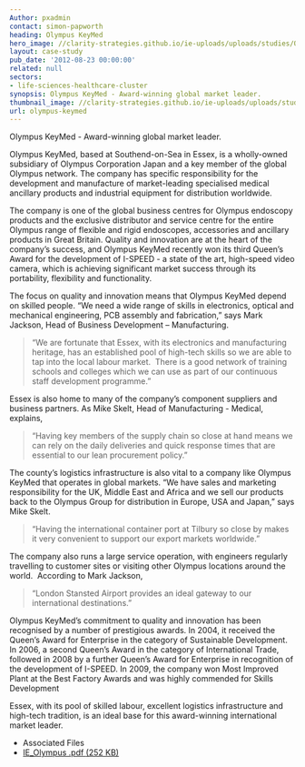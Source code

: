 ```yaml
---
Author: pxadmin
contact: simon-papworth
heading: Olympus KeyMed
hero_image: //clarity-strategies.github.io/ie-uploads/uploads/studies/Olympus_Banner.jpg
layout: case-study
pub_date: '2012-08-23 00:00:00'
related: null
sectors:
- life-sciences-healthcare-cluster
synopsis: Olympus KeyMed - Award-winning global market leader.
thumbnail_image: //clarity-strategies.github.io/ie-uploads/uploads/studies/Olympus_Tile.jpg
url: olympus-keymed
---
```

<p>Olympus KeyMed - Award-winning global market leader.</p><p>Olympus KeyMed, based at Southend-on-Sea in Essex, is a wholly-owned subsidiary of Olympus Corporation Japan and a key member of the global Olympus network. The company has specific responsibility for the development and manufacture of market-leading specialised medical ancillary products and industrial equipment for distribution worldwide.</p><p>The company is one of the global business centres for Olympus endoscopy products and the exclusive distributor and service centre for the entire Olympus range of flexible and rigid endoscopes, accessories and ancillary products in Great Britain. Quality and innovation are at the heart of the company’s success, and Olympus KeyMed recently won its third Queen’s Award for the development of I-SPEED - a state of the art, high-speed video camera, which is achieving significant market success through its portability, flexibility and functionality.</p><p>The focus on quality and innovation means that Olympus KeyMed depend on skilled people. “We need a wide range of skills in electronics, optical and mechanical engineering, PCB assembly and fabrication,” says Mark Jackson, Head of Business Development – Manufacturing.</p><blockquote><p>“We are fortunate that Essex, with its electronics and manufacturing heritage, has an established pool of high-tech skills so we are able to tap into the local labour market.  There is a good network of training schools and colleges which we can use as part of our continuous staff development programme.”</p></blockquote><p>Essex is also home to many of the company’s component suppliers and business partners. As Mike Skelt, Head of Manufacturing - Medical, explains,</p><blockquote><p>“Having key members of the supply chain so close at hand means we can rely on the daily deliveries and quick response times that are essential to our lean procurement policy.”</p></blockquote><p>The county’s logistics infrastructure is also vital to a company like Olympus KeyMed that operates in global markets. “We have sales and marketing responsibility for the UK, Middle East and Africa and we sell our products back to the Olympus Group for distribution in Europe, USA and Japan,” says Mike Skelt.</p><blockquote><p>“Having the international container port at Tilbury so close by makes it very convenient to support our export markets worldwide.”</p></blockquote><p>The company also runs a large service operation, with engineers regularly travelling to customer sites or visiting other Olympus locations around the world.  According to Mark Jackson,</p><blockquote><p>“London Stansted Airport provides an ideal gateway to our international destinations.”</p></blockquote><p>Olympus KeyMed’s commitment to quality and innovation has been recognised by a number of prestigious awards. In 2004, it received the Queen’s Award for Enterprise in the category of Sustainable Development. In 2006, a second Queen’s Award in the category of International Trade, followed in 2008 by a further Queen’s Award for Enterprise in recognition of the development of I-SPEED. In 2009, the company won Most Improved Plant at the Best Factory Awards and was highly commended for Skills Development</p><p>Essex, with its pool of skilled labour, excellent logistics infrastructure and high-tech tradition, is an ideal base for this award-winning international market leader.</p> <ul class='downloadable-files'><li class='header'>Associated Files</li><li><a alt='' class='btn' href='//clarity-strategies.github.io/ie-uploads/uploads/studies/IE_Olympus.pdf' target='_blank'>IE_Olympus .pdf <span>(252 KB)</span></a></li></ul>